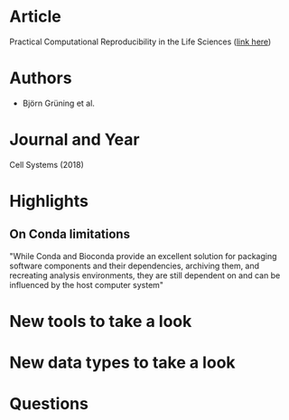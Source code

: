 # Article  
Practical Computational Reproducibility in the Life Sciences ([link here](https://www.sciencedirect.com/science/article/pii/S2405471218301406))  

# Authors  
* Björn Grüning et al.

# Journal and Year  
Cell Systems (2018)  

# Highlights  
## On Conda limitations  
"While Conda and Bioconda provide an excellent solution for packaging software components and their dependencies, archiving them, and recreating analysis environments, they are still dependent on and can be influenced by the host computer system"

# New tools to take a look  

# New data types to take a look  

# Questions  
